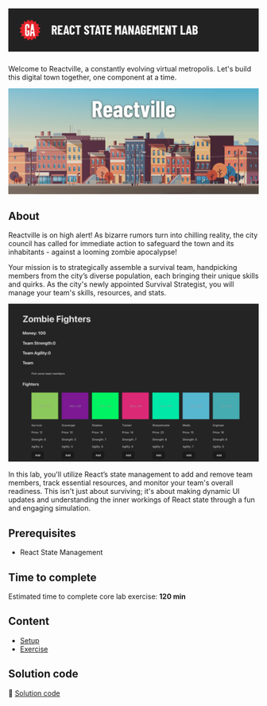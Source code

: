 # ![React State Management Lab](./assets/hero.png)

Welcome to Reactville, a constantly evolving virtual metropolis. Let's build this digital town together, one component at a time.

![Reactville Banner](./assets/reactville.png)

## About

Reactville is on high alert! As bizarre rumors turn into chilling reality, the city council has called for immediate action to safeguard the town and its inhabitants - against a looming zombie apocalypse!

Your mission is to strategically assemble a survival team, handpicking members from the city’s diverse population, each bringing their unique skills and quirks. As the city's newly appointed Survival Strategist, you will manage your team's skills, resources, and stats.

![Solution UI](./assets/solution-ui.png)

In this lab, you'll utilize React’s state management to add and remove team members, track essential resources, and monitor your team's overall readiness. This isn't just about surviving; it's about making dynamic UI updates and understanding the inner workings of React state through a fun and engaging simulation.

## Prerequisites

- React State Management

## Time to complete

Estimated time to complete core lab exercise: **120 min**

## Content

- [Setup](./setup/README.md)
- [Exercise](./exercise/README.md)

## Solution code

🏁 [Solution code](../../sandboxes/8-react-state-management-lab-solution/README.md)
